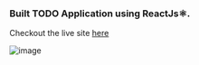 <h3>Built TODO Application using ReactJs⚛️.</h3>

Checkout the live site <a href="https://react-todoapp-moresahil7.netlify.app/">here</a>


![image](https://user-images.githubusercontent.com/82169025/128467988-2cf0bf69-6ba1-4dac-8195-a1b385d7c8d5.png)


